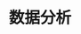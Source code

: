 ---
title: 数据分析
layout: doc
topic: reportAnalytics
level: root
categoryName: api
priority: 17-00
---
